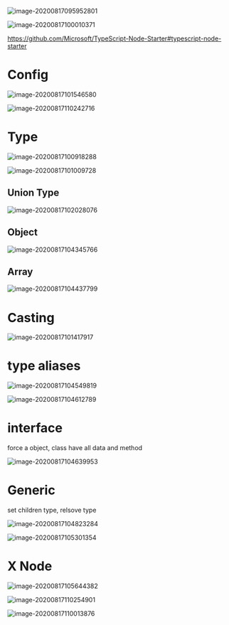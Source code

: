 ![image-20200817095952801](C:\Users\ASUS\AppData\Roaming\Typora\typora-user-images\image-20200817095952801.png)

![image-20200817100010371](C:\Users\ASUS\AppData\Roaming\Typora\typora-user-images\image-20200817100010371.png)

https://github.com/Microsoft/TypeScript-Node-Starter#typescript-node-starter

# Config

![image-20200817101546580](C:\Users\ASUS\AppData\Roaming\Typora\typora-user-images\image-20200817101546580.png)

![image-20200817110242716](C:\Users\ASUS\AppData\Roaming\Typora\typora-user-images\image-20200817110242716.png)

# Type

![image-20200817100918288](C:\Users\ASUS\AppData\Roaming\Typora\typora-user-images\image-20200817100918288.png)

![image-20200817101009728](C:\Users\ASUS\AppData\Roaming\Typora\typora-user-images\image-20200817101009728.png)

## Union Type

![image-20200817102028076](C:\Users\ASUS\AppData\Roaming\Typora\typora-user-images\image-20200817102028076.png)

## Object

![image-20200817104345766](C:\Users\ASUS\AppData\Roaming\Typora\typora-user-images\image-20200817104345766.png)

## Array

![image-20200817104437799](C:\Users\ASUS\AppData\Roaming\Typora\typora-user-images\image-20200817104437799.png)

# Casting

![image-20200817101417917](C:\Users\ASUS\AppData\Roaming\Typora\typora-user-images\image-20200817101417917.png)

# type aliases

![image-20200817104549819](C:\Users\ASUS\AppData\Roaming\Typora\typora-user-images\image-20200817104549819.png)

![image-20200817104612789](C:\Users\ASUS\AppData\Roaming\Typora\typora-user-images\image-20200817104612789.png)

# interface

force a object, class have all data and method

![image-20200817104639953](C:\Users\ASUS\AppData\Roaming\Typora\typora-user-images\image-20200817104639953.png)

# Generic

set children type, relsove type

![image-20200817104823284](C:\Users\ASUS\AppData\Roaming\Typora\typora-user-images\image-20200817104823284.png)

![image-20200817105301354](C:\Users\ASUS\AppData\Roaming\Typora\typora-user-images\image-20200817105301354.png)

# X Node 

![image-20200817105644382](C:\Users\ASUS\AppData\Roaming\Typora\typora-user-images\image-20200817105644382.png)

![image-20200817110254901](C:\Users\ASUS\AppData\Roaming\Typora\typora-user-images\image-20200817110254901.png)

![image-20200817110013876](C:\Users\ASUS\AppData\Roaming\Typora\typora-user-images\image-20200817110013876.png)